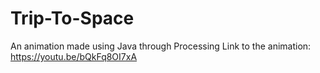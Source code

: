 # Trip-To-Space
An animation made using Java through Processing
Link to the animation: https://youtu.be/bQkFq8OI7xA

